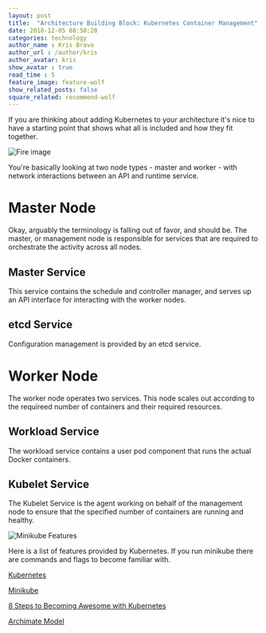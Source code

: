 ```yaml
---
layout: post
title:  "Architecture Building Block: Kubernetes Container Management"
date: 2018-12-05 08:50:28
categories: technology
author_name : Kris Bravo
author_url : /author/kris
author_avatar: kris
show_avatar : true
read_time : 5
feature_image: feature-wolf
show_related_posts: false
square_related: recommend-wolf
---
```


If you are thinking about adding Kubernetes to your architecture it's nice to have a starting point that shows what all is included and how they fit together.

![Fire image]({{site.url}}/{{site.baseurl}}img/post-assets/2018-12-05_ABB-kcm.png)

You're basically looking at two node types - master and worker - with network interactions between an API and runtime service.

# Master Node

Okay, arguably the terminology is falling out of favor, and should be. The master, or management node is responsible for services that are required to orchestrate the activity across all nodes.

## Master Service

This service contains the schedule and controller manager, and serves up an API interface for interacting with the worker nodes.

## etcd Service

Configuration management is provided by an etcd service.

# Worker Node

The worker node operates two services. This node scales out according to the requireed number of containers and their required resources.

## Workload Service

The workload service contains a user pod component that runs the actual Docker containers.

## Kubelet Service

The Kubelet Service is the agent working on behalf of the management node to ensure that the specified number of containers are running and healthy.

![Minikube Features]({{site.url}}/{{site.baseurl}}img/post-assets/2018-12-05_ABB-kf.png)

Here is a list of features provided by Kubernetes. If you run minikube there are commands and flags to become familiar with.

[Kubernetes](https://kubernetes.io)

[Minikube](https://kubernetes.io/docs/setup/minikube/)

[8 Steps to Becoming Awesome with Kubernetes](http://bit.ly/8stepsawesome)

[Archimate Model]({{site.url}}/{{site.baseurl}}bravok.github.io.archimate)

